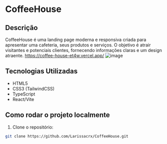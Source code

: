 




# CoffeeHouse

## Descrição

CoffeeHouse é uma landing page moderna e responsiva criada para apresentar uma cafeteria, seus produtos e serviços. O objetivo é atrair visitantes e potenciais clientes, fornecendo informações claras e um design atraente.
https://coffee-house-et4w.vercel.app/
![image](https://github.com/user-attachments/assets/068c816d-7421-4d46-ac02-5a0a896263c5)




## Tecnologias Utilizadas

- HTML5
- CSS3 (TailwindCSS)
- TypeScript
- React/Vite

## Como rodar o projeto localmente

1. Clone o repositório:
```bash
git clone https://github.com/Larissacrx/CoffeeHouse.git
